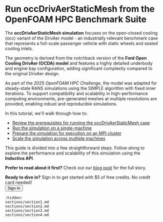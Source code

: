 # Run occDrivAerStaticMesh from the OpenFOAM HPC Benchmark Suite
The **occDrivAerStaticMesh simulation** focuses on the open-closed cooling (occ) variant of the DrivAer model -
an industrially relevant benchmark case that represents a full-scale passenger vehicle with static wheels and sealed cooling inlets.

The geometry is derived from the notchback version of the **Ford Open Cooling DrivAer (OCDA) model** and features a highly
detailed underbody and engine bay configuration, adding significant complexity compared to the original DrivAer design.

As part of the *2025 OpenFOAM HPC Challenge*, the model was adapted for steady-state
RANS simulations using the SIMPLE algorithm with fixed inner iterations. To support compatibility and scalability in
high-performance computing environments, pre-generated meshes at multiple resolutions are provided, enabling robust and
reproducible simulations.

In this tutorial, we'll walk through how to:
- [Review the prerequisites for running the occDrivAerStaticMesh case](https://inductiva.ai/guides/openfoam/run-occdrivaerstaticmesh-case/sections/section1)
- [Run the simulation on a single-machine](https://inductiva.ai/guides/openfoam/run-occdrivaerstaticmesh-case/sections/section2)
- [Prepare the simulation for execution on an MPI cluster](https://inductiva.ai/guides/openfoam/run-occdrivaerstaticmesh-case/sections/section3)
- [Scale the simulation across multiple machines](https://inductiva.ai/guides/openfoam/run-occdrivaerstaticmesh-case/sections/section4)

This guide is divided into a few straightforward steps. Follow along to explore the performance and scalability of this simulation
using the **Inductiva API**.

**Prefer to read about it first?** Check out our [blog post](https://inductiva.ai/blog/article/from-supercomputer-to-cloud-a-new-era-for-openfoam-simulations) for the full story.

<div class="cta-bar">
  <div class="cta-text">
    <strong>Ready to dive in?</strong> Sign in to get started with $5 of free credits. No credit card needed!
  </div>
  <button  onclick="window.open('https://console.inductiva.ai/', '_blank')" target="_blank" class="cta-button">Sign In</button>
</div>

```{toctree}
:hidden:
sections/section1.md
sections/section2.md
sections/section3.md
sections/section4.md
```
